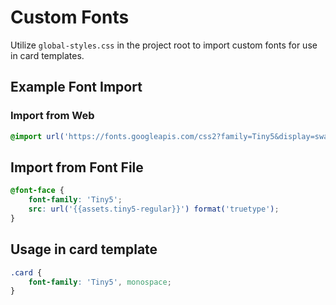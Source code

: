 # Custom Fonts
Utilize `global-styles.css` in the project root to import custom fonts for use in card templates.

## Example Font Import
### Import from Web
```css
@import url('https://fonts.googleapis.com/css2?family=Tiny5&display=swap');
```

## Import from Font File
```css
@font-face {
    font-family: 'Tiny5';
    src: url('{{assets.tiny5-regular}}') format('truetype');
}
```

## Usage in card template
```css
.card {
    font-family: 'Tiny5', monospace;
}
```